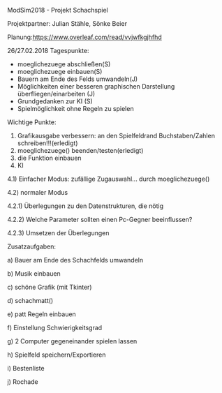 ModSim2018 - Projekt
Schachspiel

Projektpartner: Julian Stähle, Sönke Beier

Planung:https://www.overleaf.com/read/vvjwfkgjhfhd

26/27.02.2018 Tagespunkte:
- moeglichezuege abschließen(S)
- moeglichezuege einbauen(S)
- Bauern am Ende des Felds umwandeln(J)
- Möglichkeiten einer besseren graphischen Darstellung überfliegen/einarbeiten (J)
- Grundgedanken zur KI (S)
- Spielmöglichkeit ohne Regeln zu spielen

Wichtige Punkte:
1) Grafikausgabe verbessern: an den Spielfeldrand Buchstaben/Zahlen schreiben!!!(erledigt)
2) moeglichezuege() beenden/testen(erledigt)
3) die Funktion einbauen
4) KI

4.1) Einfacher Modus: zufällige Zugauswahl... durch moeglichezuege()

4.2) normaler Modus 

4.2.1) Überlegungen zu den Datenstrukturen, die nötig 

4.2.2) Welche Parameter sollten einen Pc-Gegner beeinflussen?

4.2.3) Umsetzen der Überlegungen


Zusatzaufgaben:

a) Bauer am Ende des Schachfelds umwandeln

b) Musik einbauen

c) schöne Grafik (mit Tkinter)

d) schachmatt()

e) patt Regeln einbauen

f) Einstellung Schwierigkeitsgrad

g) 2 Computer gegeneinander spielen lassen

h) Spielfeld speichern/Exportieren

i) Bestenliste

j) Rochade 
